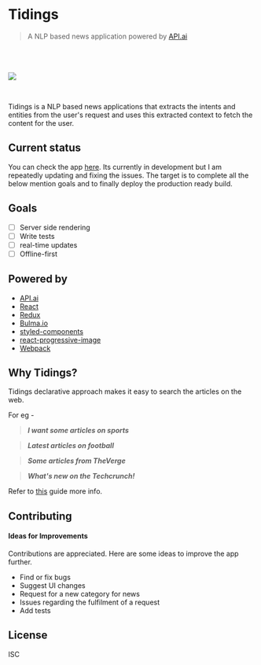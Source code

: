 # Tidings
> A NLP based news application powered by [API.ai](api.ai)

<br/><br/><br/>![](https://github.com/nitin42/Tidings/blob/master/working.gif)

<br/>

Tidings is a NLP based news applications that extracts the intents and entities from the user's request and uses this extracted context to fetch the content for the user.

## Current status

You can check the app [here](http://tidings.netlify.com/). Its currently in development but I am repeatedly updating and fixing the issues. The target is to complete all the below mention goals and to finally deploy the production ready build.

## Goals
- [ ] Server side rendering
- [ ] Write tests
- [ ] real-time updates
- [ ] Offline-first

## Powered by

* [API.ai]()
* [React]()
* [Redux]()
* [Bulma.io]()
* [styled-components]()
* [react-progressive-image]()
* [Webpack]()

## Why Tidings?

Tidings declarative approach makes it easy to search the articles on the web. 

For eg - 

> ***I want some articles on sports***

> ***Latest articles on football***

> ***Some articles from TheVerge***
 
> ***What's new on the Techcrunch!***

Refer to [this](https://github.com/nitin42/Tidings/blob/master/Usage.md) guide more info.


## Contributing

#### Ideas for Improvements

Contributions are appreciated. Here are some ideas to improve the app further.

* Find or fix bugs
* Suggest UI changes 
* Request for a new category for news
* Issues regarding the fulfilment of a request
* Add tests

## License
ISC

